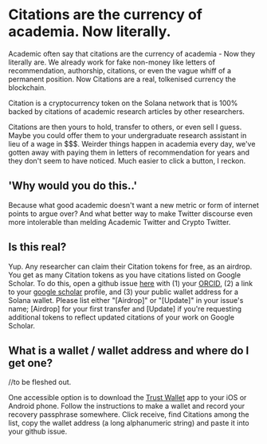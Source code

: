 # Citations are the currency of academia. Now literally.

Academic often say that citations are the currency of academia - Now they literally are. We already work for fake non-money like letters of recommendation, authorship, citations, or even the vague whiff of a permanent position. Now Citations are a real, tolkenised currency the blockchain. 

Citation is a cryptocurrency token on the Solana network that is 100% backed by citations of academic research articles by other researchers. 

Citations are then yours to hold, transfer to others, or even sell I guess. Maybe you could offer them to your undergraduate research assistant in lieu of a wage in $$$. Weirder things happen in academia every day, we've gotten away with paying them in letters of recommendation for years and they don't seem to have noticed. Much easier to click a button, I reckon.

## 'Why would you do this..'

Because what good academic doesn't want a new metric or form of internet points to argue over? And what better way to make Twitter discourse even more intolerable than melding Academic Twitter and Crypto Twitter. 

## Is this real?

Yup. Any researcher can claim their Citation tokens for free, as an airdrop. You get as many Citation tokens as you have citations listed on Google Scholar. To do this, open a github issue [here](https://github.com/citation-coin/citation-coin/issues) with (1) your [ORCID](https://orcid.org), (2) a link to your [google scholar](https://scholar.google.com/) profile, and (3) your public wallet address for a Solana wallet. Please list either "[Airdrop]" or "[Update]" in your issue's name; [Airdrop] for your first transfer and [Update] if you're requesting additional tokens to reflect updated citations of your work on Google Scholar. 

## What is a wallet / wallet address and where do I get one?

//to be fleshed out.

One accessible option is to download the [Trust Wallet](https://trustwallet.com) app to your iOS or Android phone. Follow the instructions to make a wallet and record your recovery passphrase somewhere. Click receive, find Citations among the list, copy the wallet address (a long alphanumeric string) and paste it into your github issue.
